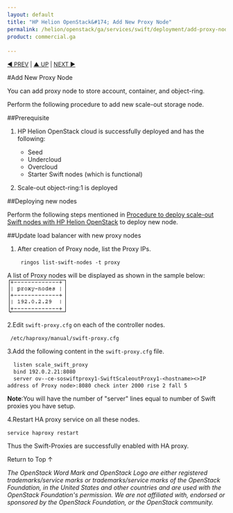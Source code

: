 ```yaml
---
layout: default
title: "HP Helion OpenStack&#174; Add New Proxy Node"
permalink: /helion/openstack/ga/services/swift/deployment/add-proxy-node/
product: commercial.ga

---
```

<!--UNDER REVISION-->

<script>

function PageRefresh {
onLoad="window.refresh"
}

PageRefresh();

</script>


<p style="font-size: small;"> <a href=" /helion/openstack/ga/services/object/swift/expand-cluster/">&#9664; PREV</a> | <a href=" /helion/openstack/ga/services/object/swift/expand-cluster/">&#9650; UP</a> | <a href="/helion/openstack/ga/services/swift/deployment/add-disk-storage-node/"> NEXT &#9654</a> </p>


#Add New Proxy Node

You can add proxy node to store account, container, and object-ring.


Perform the following procedure to add new scale-out storage node. 


##Prerequisite

1. HP Helion OpenStack cloud is successfully deployed and has the following: 

	* Seed
	* Undercloud
	* Overcloud 
	* Starter Swift nodes (which is functional)
2. Scale-out object-ring:1 is deployed


##Deploying new nodes

Perform the following steps mentioned in  [Procedure to deploy scale-out Swift nodes with HP Helion OpenStack](/helion/openstack/ga/services/swift/deployment-scale-out/) to deploy new node.



##Update load balancer with new proxy nodes
 
1. After creation of Proxy node, list the Proxy IPs.

		ringos list-swift-nodes -t proxy

A list of Proxy nodes will be displayed as shown in the sample below:
<br>
<img src="media/swift_node_ha-proxy.png"/>

2.Edit `swift-proxy.cfg` on each of the controller nodes. 

	 /etc/haproxy/manual/swift-proxy.cfg

3.Add the following content in the `swift-proxy.cfg` file.

	  listen scale_swift_proxy
	  bind 192.0.2.21:8080
	  server ov--ce-soswiftproxy1-SwiftScaleoutProxy1-<hostname><>IP address of Proxy node>:8080 check inter 2000 rise 2 fall 5 

**Note**:You will have the number of "server" lines equal to number of Swift proxies you have setup.

4.Restart HA proxy service on all these nodes.

	service haproxy restart

Thus the Swift-Proxies are successfully enabled with HA proxy. 

<a href="#top" style="padding:14px 0px 14px 0px; text-decoration: none;"> Return to Top &#8593; </a>


*The OpenStack Word Mark and OpenStack Logo are either registered trademarks/service marks or trademarks/service marks of the OpenStack Foundation, in the United States and other countries and are used with the OpenStack Foundation's permission. We are not affiliated with, endorsed or sponsored by the OpenStack Foundation, or the OpenStack community.*